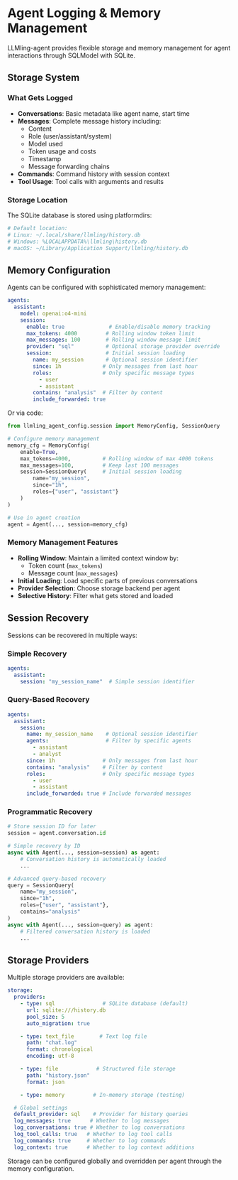 # Agent Logging & Memory Management

LLMling-agent provides flexible storage and memory management for agent interactions through SQLModel with SQLite.

## Storage System

### What Gets Logged

- **Conversations**: Basic metadata like agent name, start time
- **Messages**: Complete message history including:
  - Content
  - Role (user/assistant/system)
  - Model used
  - Token usage and costs
  - Timestamp
  - Message forwarding chains
- **Commands**: Command history with session context
- **Tool Usage**: Tool calls with arguments and results

### Storage Location

The SQLite database is stored using platformdirs:
```python
# Default location:
# Linux: ~/.local/share/llmling/history.db
# Windows: %LOCALAPPDATA%\llmling\history.db
# macOS: ~/Library/Application Support/llmling/history.db
```

## Memory Configuration

Agents can be configured with sophisticated memory management:

```yaml
agents:
  assistant:
    model: openai:o4-mini
    session:
      enable: true              # Enable/disable memory tracking
      max_tokens: 4000         # Rolling window token limit
      max_messages: 100        # Rolling window message limit
      provider: "sql"          # Optional storage provider override
      session:                 # Initial session loading
        name: my_session       # Optional session identifier
        since: 1h             # Only messages from last hour
        roles:                # Only specific message types
          - user
          - assistant
        contains: "analysis"  # Filter by content
        include_forwarded: true
```

Or via code:
```python
from llmling_agent_config.session import MemoryConfig, SessionQuery

# Configure memory management
memory_cfg = MemoryConfig(
    enable=True,
    max_tokens=4000,          # Rolling window of max 4000 tokens
    max_messages=100,         # Keep last 100 messages
    session=SessionQuery(     # Initial session loading
        name="my_session",
        since="1h",
        roles={"user", "assistant"}
    )
)

# Use in agent creation
agent = Agent(..., session=memory_cfg)
```

### Memory Management Features

- **Rolling Window**: Maintain a limited context window by:
  - Token count (`max_tokens`)
  - Message count (`max_messages`)
- **Initial Loading**: Load specific parts of previous conversations
- **Provider Selection**: Choose storage backend per agent
- **Selective History**: Filter what gets stored and loaded

## Session Recovery

Sessions can be recovered in multiple ways:

### Simple Recovery
```yaml
agents:
  assistant:
    session: "my_session_name"  # Simple session identifier
```

### Query-Based Recovery
```yaml
agents:
  assistant:
    session:
      name: my_session_name    # Optional session identifier
      agents:                  # Filter by specific agents
        - assistant
        - analyst
      since: 1h               # Only messages from last hour
      contains: "analysis"    # Filter by content
      roles:                  # Only specific message types
        - user
        - assistant
      include_forwarded: true # Include forwarded messages
```

### Programmatic Recovery
```python
# Store session ID for later
session = agent.conversation.id

# Simple recovery by ID
async with Agent(..., session=session) as agent:
    # Conversation history is automatically loaded
    ...

# Advanced query-based recovery
query = SessionQuery(
    name="my_session",
    since="1h",
    roles={"user", "assistant"},
    contains="analysis"
)
async with Agent(..., session=query) as agent:
    # Filtered conversation history is loaded
    ...
```

## Storage Providers

Multiple storage providers are available:

```yaml
storage:
  providers:
    - type: sql               # SQLite database (default)
      url: sqlite:///history.db
      pool_size: 5
      auto_migration: true

    - type: text_file        # Text log file
      path: "chat.log"
      format: chronological
      encoding: utf-8

    - type: file            # Structured file storage
      path: "history.json"
      format: json

    - type: memory         # In-memory storage (testing)

  # Global settings
  default_provider: sql    # Provider for history queries
  log_messages: true      # Whether to log messages
  log_conversations: true # Whether to log conversations
  log_tool_calls: true   # Whether to log tool calls
  log_commands: true     # Whether to log commands
  log_context: true      # Whether to log context additions
```

Storage can be configured globally and overridden per agent through the memory configuration.
